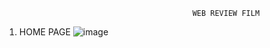                                               WEB REVIEW FILM
1. HOME PAGE
![image](https://user-images.githubusercontent.com/83264542/199217579-2c389d7f-3c48-4e59-ae19-531ca3478cbc.png)
